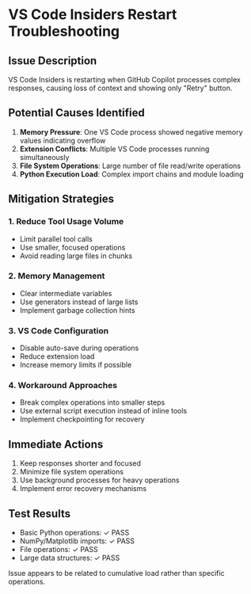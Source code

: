 # VS Code Insiders Restart Troubleshooting

## Issue Description
VS Code Insiders is restarting when GitHub Copilot processes complex responses, causing loss of context and showing only "Retry" button.

## Potential Causes Identified

1. **Memory Pressure**: One VS Code process showed negative memory values indicating overflow
2. **Extension Conflicts**: Multiple VS Code processes running simultaneously 
3. **File System Operations**: Large number of file read/write operations
4. **Python Execution Load**: Complex import chains and module loading

## Mitigation Strategies

### 1. Reduce Tool Usage Volume
- Limit parallel tool calls
- Use smaller, focused operations
- Avoid reading large files in chunks

### 2. Memory Management
- Clear intermediate variables
- Use generators instead of large lists
- Implement garbage collection hints

### 3. VS Code Configuration
- Disable auto-save during operations
- Reduce extension load
- Increase memory limits if possible

### 4. Workaround Approaches
- Break complex operations into smaller steps
- Use external script execution instead of inline tools
- Implement checkpointing for recovery

## Immediate Actions
1. Keep responses shorter and focused
2. Minimize file system operations
3. Use background processes for heavy operations
4. Implement error recovery mechanisms

## Test Results
- Basic Python operations: ✓ PASS
- NumPy/Matplotlib imports: ✓ PASS 
- File operations: ✓ PASS
- Large data structures: ✓ PASS

Issue appears to be related to cumulative load rather than specific operations.
